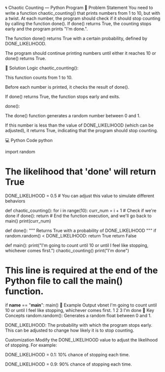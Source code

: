 🌀 Chaotic Counting — Python Program
🧠 Problem Statement
You need to write a function chaotic_counting() that prints numbers from 1 to 10, but with a twist. At each number, the program should check if it should stop counting by calling the function done(). If done() returns True, the counting stops early and the program prints "I'm done.".

The function done() returns True with a certain probability, defined by DONE_LIKELIHOOD.

The program should continue printing numbers until either it reaches 10 or done() returns True.

🧪 Solution
Logic
chaotic_counting():

This function counts from 1 to 10.

Before each number is printed, it checks the result of done().

If done() returns True, the function stops early and exits.

done():

The done() function generates a random number between 0 and 1.

If this number is less than the value of DONE_LIKELIHOOD (which can be adjusted), it returns True, indicating that the program should stop counting.

💻 Python Code
python

import random

# The likelihood that 'done' will return True
DONE_LIKELIHOOD = 0.5  # You can adjust this value to simulate different behaviors

def chaotic_counting():
    for i in range(10):
        curr_num = i + 1
        # Check if we're done
        if done():
            return  # End the function execution, and we'll go back to main()
        print(curr_num)

def done():
    """ Returns True with a probability of DONE_LIKELIHOOD """
    if random.random() < DONE_LIKELIHOOD:
        return True
    return False

def main():
    print("I'm going to count until 10 or until I feel like stopping, whichever comes first.")
    chaotic_counting()
    print("I'm done")

# This line is required at the end of the Python file to call the main() function.
if __name__ == "__main__":
    main()
🧪 Example Output
vbnet
I'm going to count until 10 or until I feel like stopping, whichever comes first.
1
2
3
I'm done
📌 Key Concepts
random.random(): Generates a random float between 0 and 1.

DONE_LIKELIHOOD: The probability with which the program stops early. This can be adjusted to change how likely it is to stop counting.

Customization
Modify the DONE_LIKELIHOOD value to adjust the likelihood of stopping. For example:

DONE_LIKELIHOOD = 0.1: 10% chance of stopping each time.

DONE_LIKELIHOOD = 0.9: 90% chance of stopping each time.


